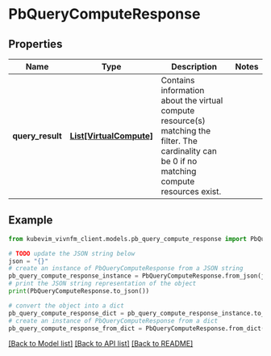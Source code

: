 # PbQueryComputeResponse


## Properties

Name | Type | Description | Notes
------------ | ------------- | ------------- | -------------
**query_result** | [**List[VirtualCompute]**](VirtualCompute.md) | Contains information about the virtual compute resource(s) matching the filter. The cardinality can be 0 if no matching compute resources exist. | 

## Example

```python
from kubevim_vivnfm_client.models.pb_query_compute_response import PbQueryComputeResponse

# TODO update the JSON string below
json = "{}"
# create an instance of PbQueryComputeResponse from a JSON string
pb_query_compute_response_instance = PbQueryComputeResponse.from_json(json)
# print the JSON string representation of the object
print(PbQueryComputeResponse.to_json())

# convert the object into a dict
pb_query_compute_response_dict = pb_query_compute_response_instance.to_dict()
# create an instance of PbQueryComputeResponse from a dict
pb_query_compute_response_from_dict = PbQueryComputeResponse.from_dict(pb_query_compute_response_dict)
```
[[Back to Model list]](../README.md#documentation-for-models) [[Back to API list]](../README.md#documentation-for-api-endpoints) [[Back to README]](../README.md)


